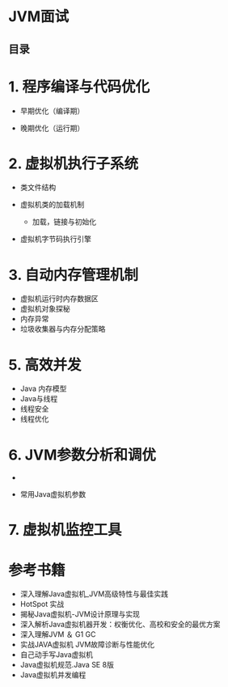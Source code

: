 
#  JVM面试



目录
---

# 1. 程序编译与代码优化

 *  早期优化（编译期）

 *  晚期优化（运行期）

# 2. 虚拟机执行子系统

 *  类文件结构
 *  虚拟机类的加载机制
    * 加载，链接与初始化
    
 *  虚拟机字节码执行引擎

# 3. 自动内存管理机制

 *  虚拟机运行时内存数据区
 *  虚拟机对象探秘
 *  内存异常
 *  垃圾收集器与内存分配策略

# 5. 高效并发

 *  Java 内存模型
 *  Java与线程
 *  线程安全
 *  线程优化

# 6. JVM参数分析和调优
 
 *  

 *  常用Java虚拟机参数

# 7. 虚拟机监控工具

 
# 参考书籍
 
  *  深入理解Java虚拟机_JVM高级特性与最佳实践
  *   HotSpot 实战
  *  揭秘Java虚拟机-JVM设计原理与实现
  *  深入解析Java虚拟机器开发：权衡优化、高校和安全的最优方案
  *  深入理解JVM ＆ G1 GC
  *  实战JAVA虚拟机  JVM故障诊断与性能优化
  *  自己动手写Java虚拟机
  *  Java虚拟机规范.Java SE 8版
  *  Java虚拟机并发编程
